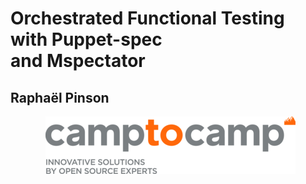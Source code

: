 <!SLIDE center cover>
# Orchestrated Functional Testing with Puppet-spec<br /> and Mspectator

## Raphaël Pinson

<div style="float: right; margin-right: 0.5in"><img src="../images-base/camptocamp_square_400.png" /></div>

